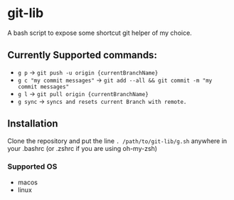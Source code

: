 # git-lib
A bash script to expose some shortcut git helper of my choice.

## Currently Supported commands:
 - `g p` -> `git push -u origin {currentBranchName}`
 - `g c "my commit messages"` -> `git add --all && git commit -m "my commit messages"`
 - `g l` -> `git pull origin {currentBranchName}`
 - `g sync` -> `syncs and resets current Branch with remote.`
 
 ## Installation
Clone the repository and put the line `. /path/to/git-lib/g.sh` anywhere in your .bashrc (or .zshrc if you are using oh-my-zsh)

### Supported OS
- macos
- linux